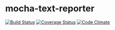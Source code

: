mocha-text-reporter
========================

[![Build Status](https://drone.io/github.com/holyshared/mocha-text-reporter/status.png)](https://drone.io/github.com/holyshared/mocha-text-reporter/latest)
[![Coverage Status](https://coveralls.io/repos/holyshared/mocha-text-reporter/badge.svg?branch=master)](https://coveralls.io/r/holyshared/mocha-text-reporter?branch=master)
[![Code Climate](https://codeclimate.com/github/holyshared/mocha-tcov-reporter/badges/gpa.svg)](https://codeclimate.com/github/holyshared/mocha-tcov-reporter)
